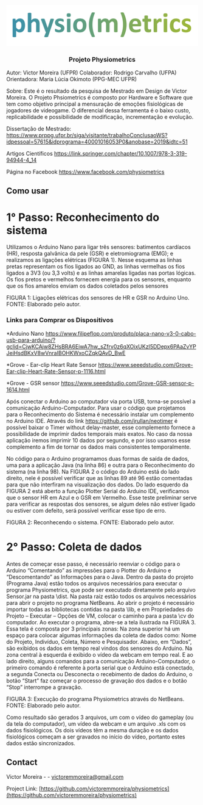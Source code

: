 <p align="center">
    <img src="Imagens/Physio(m)etrics.png" >

  <h3 align="center">Projeto Physiometrics</h3>
</p>


Autor: Victor Moreira (UFPR)
Colaborador: Rodrigo Carvalho (UFPA)
Orientadora: Maria Lúcia Okimoto (PPG-MEC UFPR)

Sobre: Este é o resultado da pesquisa de Mestrado em Design de Victor Moreira. O Projeto Phsiometrics é composto por Hardware e Software que tem como objetivo principal a mensuração de emoções fisiológicas de jogadores de videogame. O diferencial dessa ferramenta é o baixo custo, replicabilidade e possibilidade de modificação, incrementação e evolução. 

Dissertação de Mestrado:
https://www.prppg.ufpr.br/siga/visitante/trabalhoConclusaoWS?idpessoal=57615&idprograma=40001016053P0&anobase=2019&idtc=51

Artigos Científicos 
https://link.springer.com/chapter/10.1007/978-3-319-94944-4_14

Página no Facebook
https://www.facebook.com/physiometrics

<!-- ABOUT THE PROJECT -->
## Como usar

# 1° Passo: Reconhecimento do sistema
Utilizamos o Arduino Nano para ligar três sensores: batimentos cardíacos (HR), resposta galvânica da pele (GSR) e eletromiograma (EMG); e realizamos as ligações elétricas (FIGURA 1). Nesse esquema as linhas pretas representam os fios ligados ao GND, as linhas vermelhas os fios ligados a 3V3 (ou 3,3 volts) e as linhas amarelas ligadas nas portas lógicas. Os fios pretos e vermelhos fornecem energia para os sensores, enquanto que os fios amarelos enviam os dados coletados pelos sensores


FIGURA 1: Ligações elétricas dos sensores de HR e GSR no Arduino Uno.
FONTE: Elaborado pelo autor.


### Links para Comprar os Dispositivos

*Arduino Nano
https://www.filipeflop.com/produto/placa-nano-v3-0-cabo-usb-para-arduino/?gclid=CjwKCAjw8ZHsBRA6EiwA7hw_sZfrv0z6qXOixUKzI5DDepx6PAaZvYPJeiHsdBKxV8wVnraIBOHKWxoCZqkQAvD_BwE

*Grove - Ear-clip Heart Rate Sensor
https://www.seeedstudio.com/Grove-Ear-clip-Heart-Rate-Sensor-p-1116.html

*Grove - GSR sensor
https://www.seeedstudio.com/Grove-GSR-sensor-p-1614.html

Após conectar o Arduino ao computador via porta USB, torna-se possível a comunicação Arduino-Computador. Para usar o código que projetamos para o Reconhecimento do Sistema é necessário instalar um complemento no Arduino IDE. Através do link https://github.com/jrullan/neotimer é possível baixar o Timer without delay-master, esse complemento fornece a possibilidade de imprimir dados temporais mais exatos. No caso da nossa aplicação iremos imprimir 10 dados por segundo, e por isso usamos esse complemento a fim de tornar os dados mais consistentes temporalmente.

No código para o Arduino programamos duas formas de saída de dados, uma para a aplicação Java (na linha 86) e outra para o Reconhecimento do sistema (na linha 98). Na FIGURA 2 o código do Arduino está do lado direito, nele é possível verificar que as linhas 89 até 96 estão comentadas para que não interfiram na visualização dos dados. Do lado esquerdo da FIGURA 2 está aberto a função Plotter Serial do Arduino IDE, verificamos que o sensor HR em Azul e o GSR em Vermelho. Esse teste preliminar serve para verificar as respostas dos sensores, se algum deles não estiver ligado ou estiver com defeito, será possível verificar esse tipo de erro.


FIGURA 2: Reconhecendo o sistema.
FONTE: Elaborado pelo autor.


# 2° Passo: Coleta de dados

Antes de começar esse passo, é necessário reenviar o código para o Arduino “Comentando” as impressões para o Plotter do Arduino e “Descomentando” as Informações para o Java. Dentro da pasta do projeto (Programa Java) estão todos os arquivos necessários para executar o programa Physiometrics, que pode ser executado diretamente pelo arquivo Sensor.jar na pasta \dist. Na pasta raiz estão todos os arquivos necessários para abrir o projeto no programa NetBeans. Ao abrir o projeto é necessário importar todas as bibliotecas contidas na pasta \lib, e em Propriedades do Projeto – Executar – Opções de VM, colocar o caminho para a pasta \cv do computador. Ao executar o programa, abre-se a tela ilustrada na FIGURA 3. Essa tela é composta por 3 principais zonas: Na zona superior há um espaço para colocar algumas informações da coleta de dados como: Nome do Projeto, Indivíduo, Coleta, Número e Pesquisador. Abaixo, em “Dados”, são exibidos os dados em tempo real vindos dos sensores do Arduino. Na zona central à esquerda é exibido o vídeo da webcam em tempo real. E ao lado direito, alguns comandos para a comunicação Arduino-Computador, o primeiro comando é referente à porta serial que o Arduino está conectado, a segunda Conecta ou Desconecta o recebimento de dados do Arduino, o botão “Start” faz começar o processo de gravação dos dados e o botão “Stop” interrompe a gravação.


FIGURA 3: Execução do programa Physiometrics através do NetBeans.
FONTE: Elaborado pelo autor.

Como resultado são gerados 3 arquivos, um com o vídeo do gameplay (ou da tela do computador), um vídeo da webcam e um arquivo .xls com os dados fisiológicos. Os dois vídeos têm a mesma duração e os dados fisiológicos começam a ser gravados no início do vídeo, portanto estes dados estão sincronizados.

<!-- CONTACT -->
## Contact

Victor Moreira - - victoremmoreira@gmail.com

Project Link: [https://github.com/victoremmoreira/physiometrics](https://github.com/victoremmoreira/physiometrics)

